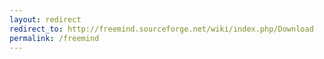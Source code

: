 ```yaml
---
layout: redirect
redirect_to: http://freemind.sourceforge.net/wiki/index.php/Download
permalink: /freemind
---
```

